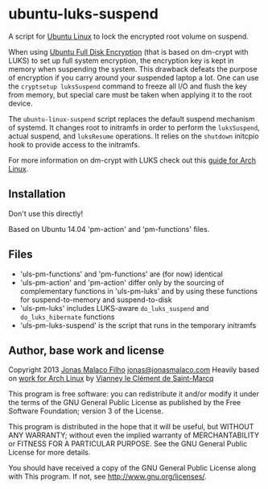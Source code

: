 ubuntu-luks-suspend
===================

A script for [Ubuntu Linux][] to lock the encrypted root volume on suspend.

When using [Ubuntu Full Disk Encryption][] (that is based on dm-crypt with LUKS) to set up full system encryption, the encryption key is kept in memory when suspending the system. This drawback defeats the purpose of encryption if you carry around your suspended laptop a lot. One can use the `cryptsetup luksSuspend` command to freeze all I/O and flush the key from memory, but special care must be taken when applying it to the root device.

The `ubuntu-linux-suspend` script replaces the default suspend mechanism of systemd. It changes root to initramfs in order to perform the `luksSuspend`, actual suspend, and `luksResume` operations. It relies on the `shutdown` initcpio hook to provide access to the initramfs.

[Ubuntu Full Disk Encryption]: https://www.eff.org/deeplinks/2012/11/privacy-ubuntu-1210-full-disk-encryption
[Ubuntu Linux]: https://www.ubuntu.com/

For more information on dm-crypt with LUKS check out this [guide for Arch Linux][dm-crypt with LUKS on Arch].

[dm-crypt with LUKS on Arch]: https://wiki.archlinux.org/index.php/Dm-crypt_with_LUKS


Installation
------------

Don't use this directly!

Based on Ubuntu 14.04 'pm-action' and 'pm-functions' files.


Files
-----

 * 'uls-pm-functions' and 'pm-functions' are (for now) identical
 * 'uls-pm-action' and 'pm-action' differ only by the sourcing of complementary functions in 'uls-pm-luks' and by using these functions for suspend-to-memory and suspend-to-disk
 * 'uls-pm-luks' includes LUKS-aware `do_luks_suspend` and `do_luks_hibernate` functions
 * 'uls-pm-luks-suspend' is the script that runs in the temporary initramfs



Author, base work and license
-----------------------------

Copyright 2013 [Jonas Malaco Filho][] <jonas@jonasmalaco.com>
Heavily based on [work for Arch Linux][arch-luks-suspend] by [Vianney le Clément de Saint-Marcq][]

This program is free software: you can redistribute it and/or modify it under the terms of the GNU General Public License as published by the Free Software Foundation; version 3 of the License.

This program is distributed in the hope that it will be useful, but WITHOUT ANY WARRANTY; without even the implied warranty of MERCHANTABILITY or FITNESS FOR A PARTICULAR PURPOSE.  See the GNU General Public License for more details.

You should have received a copy of the GNU General Public License along with This program.  If not, see <http://www.gnu.org/licenses/>.

[arch-luks-suspend]:https://github.com/vianney/arch-luks-suspend
[Jonas Malaco Filho]:https://github.com/jonasmalacofilho
[Vianney le Clément de Saint-Marcq]:https://github.com/vianney
